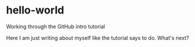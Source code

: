 # hello-world
Working through the GitHub intro tutorial

Here I am just writing about myself like the tutorial says to do. What's next?
